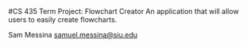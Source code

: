 #CS 435 Term Project: Flowchart Creator
An application that will allow users to easily create flowcharts. 

Sam Messina
samuel.messina@siu.edu
